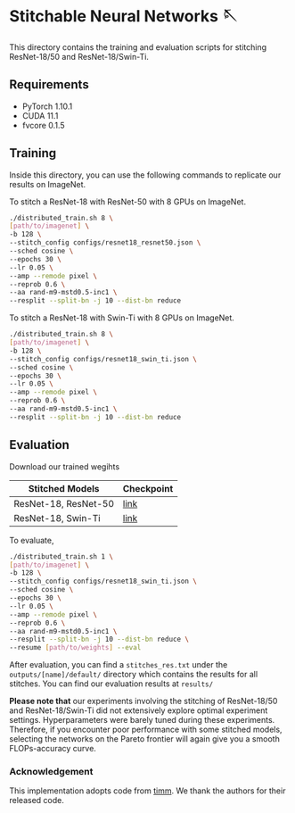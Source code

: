 # Stitchable Neural Networks 🪡

This directory contains the training and evaluation scripts for stitching ResNet-18/50 and ResNet-18/Swin-Ti.



## Requirements

* PyTorch 1.10.1
* CUDA 11.1
* fvcore 0.1.5



## Training

Inside this directory, you can use the following commands to replicate our results on ImageNet.

To stitch a ResNet-18 with ResNet-50 with 8 GPUs on ImageNet.
```bash
./distributed_train.sh 8 \
[path/to/imagenet] \
-b 128 \
--stitch_config configs/resnet18_resnet50.json \
--sched cosine \
--epochs 30 \
--lr 0.05 \
--amp --remode pixel \
--reprob 0.6 \
--aa rand-m9-mstd0.5-inc1 \
--resplit --split-bn -j 10 --dist-bn reduce
```


To stitch a ResNet-18 with Swin-Ti with 8 GPUs on ImageNet.
```bash
./distributed_train.sh 8 \
[path/to/imagenet] \
-b 128 \
--stitch_config configs/resnet18_swin_ti.json \
--sched cosine \
--epochs 30 \
--lr 0.05 \
--amp --remode pixel \
--reprob 0.6 \
--aa rand-m9-mstd0.5-inc1 \
--resplit --split-bn -j 10 --dist-bn reduce
```



## Evaluation

Download our trained wegihts

| Stitched Models      | Checkpoint                                                   |
| -------------------- | ------------------------------------------------------------ |
| ResNet-18, ResNet-50 | [link](https://github.com/ziplab/SN-Net/releases/download/v1.1/resnet_18_50.pth) |
| ResNet-18, Swin-Ti   | [link](https://github.com/ziplab/SN-Net/releases/download/v1.1/resnet18_swin_ti.pth) |



To evaluate, 


```bash
./distributed_train.sh 1 \
[path/to/imagenet] \
-b 128 \
--stitch_config configs/resnet18_swin_ti.json \
--sched cosine \
--epochs 30 \
--lr 0.05 \
--amp --remode pixel \
--reprob 0.6 \
--aa rand-m9-mstd0.5-inc1 \
--resplit --split-bn -j 10 --dist-bn reduce \
--resume [path/to/weights] --eval
```

After evaluation, you can find a `stitches_res.txt` under the `outputs/[name]/default/` directory which contains the results for all stitches.  You can find our evaluation results at `results/`

**Please note that** our experiments involving the stitching of ResNet-18/50 and ResNet-18/Swin-Ti did not extensively explore optimal experiment settings. Hyperparameters were barely tuned during these experiments. Therefore, if you encounter poor performance with some stitched models, selecting the networks on the Pareto frontier will again give you a smooth FLOPs-accuracy curve.



### Acknowledgement

This implementation adopts code from [timm](https://github.com/huggingface/pytorch-image-models). We thank the authors for their released code.
